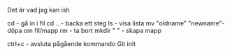 Det är vad jag kan ish

cd - gå in i fil
cd ..  - backa ett steg
ls - visa lista 
mv  "oldname" "newname"- döpa om fil/mapp
rm - ta bort
mkdir " "  - skapa mapp

ctrl+c - avsluta pågående kommando
Git init

